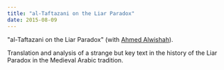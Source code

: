 ```yaml
---
title: "al-Taftazani on the Liar Paradox"
date: 2015-08-09
---
```


"al-Taftazani on the Liar Paradox" (with [Ahmed
Alwishah](http://www.pitzer.edu/academics/faculty/alwishah/index.asp)).

Translation and analysis of a strange but key text in the history of the Liar
Paradox in the Medieval Arabic tradition. 
